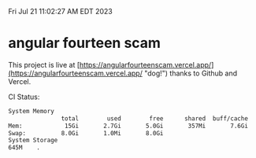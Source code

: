 Fri Jul 21 11:02:27 AM EDT 2023

# angular fourteen scam


This project is live at [https://angularfourteenscam.vercel.app/](https://angularfourteenscam.vercel.app/ "dog!") thanks to Github and Vercel.

CI Status: 

```bash
System Memory
               total        used        free      shared  buff/cache   available
Mem:            15Gi       2.7Gi       5.0Gi       357Mi       7.6Gi        11Gi
Swap:          8.0Gi       1.0Mi       8.0Gi
System Storage
645M	.
```
